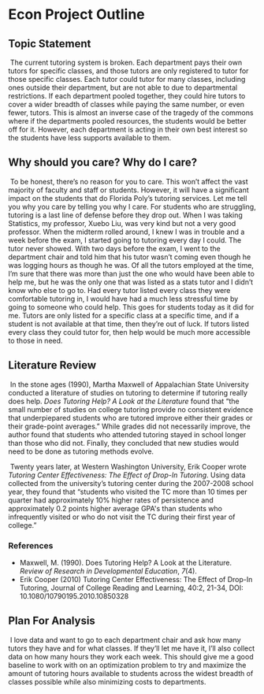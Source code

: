 # Econ Project Outline

## Topic Statement

​	The current tutoring system is broken. Each department pays their own tutors for specific classes, and those tutors are only registered to tutor for those specific classes. Each tutor could tutor for many classes, including ones outside their department, but are not able to due to departmental restrictions. If each department pooled together, they could hire tutors to cover a wider breadth of classes while paying the same number, or even fewer, tutors. This is almost an inverse case of the tragedy of the commons where if the departments pooled resources, the students would be better off for it. However, each department is acting in their own best interest so the students have less supports available to them.

## Why should you care? Why do I care?

​	To be honest, there’s no reason for you to care. This won’t affect the vast majority of faculty and staff or students. However, it will have a significant impact on the students that do Florida Poly’s tutoring services. Let me tell you why you care by telling you why I care. For students who are struggling, tutoring is a last line of defense before they drop out. When I was taking Statistics, my professor, Xuebo Liu, was very kind but not a very good professor. When the midterm rolled around, I knew I was in trouble and a week before the exam, I started going to tutoring every day I could. The tutor never showed. With two days before the exam, I went to the department chair and told him that his tutor wasn’t coming even though he was logging hours as though he was. Of all the tutors employed at the time, I’m sure that there was more than just the one who would have been able to help me, but he was the only one that was listed as a stats tutor and I didn’t know who else to go to. Had every tutor listed every class they were comfortable tutoring in, I would have had a much less stressful time by going to someone who could help. This goes for students today as it did for me. Tutors are only listed for a specific class at a specific time, and if a student is not available at that time, then they’re out of luck. If tutors listed every class they could tutor for, then help would be much more accessible to those in need.

## Literature Review

​	In the stone ages (1990), Martha Maxwell of Appalachian State University conducted a literature of studies on tutoring to determine if tutoring really does help. *Does Tutoring Help? A Look at the Literature* found that “the small number of studies on college tutoring provide no consistent evidence that underpiepared students who are tutored improve either their grades or their grade-point averages.” While grades did not necessarily improve, the author found that students who attended tutoring stayed in school longer than those who did not. Finally, they concluded that new studies would need to be done as tutoring methods evolve.

​		Twenty years later, at Western Washington University, Erik Cooper wrote *Tutoring Center Effectiveness: The Effect of Drop-In Tutoring*. Using data collected from the university’s tutoring center during the 2007-2008 school year, they found that “students who visited the TC more than 10 times per quarter had approximately 10% higher rates of persistence and approximately 0.2 points higher average GPA's than students who infrequently visited or who do not visit the TC during their first year of college.”

### References

- Maxwell, M. (1990). Does Tutoring Help? A Look at the Literature. *Review of Research in Developmental Education*, *7*(4). 
- Erik Cooper (2010) Tutoring Center Effectiveness: The Effect of Drop-In Tutoring, Journal of College Reading and Learning, 40:2, 21-34, DOI: 10.1080/10790195.2010.10850328

## Plan For Analysis

​	I love data and want to go to each department chair and ask how many tutors they have and for what classes. If they’ll let me have it, I’ll also collect data on how many hours they work each week. This should give me a good baseline to work with on an optimization problem to try and maximize the amount of tutoring hours available to students across the widest breadth of classes possible while also minimizing costs to departments.